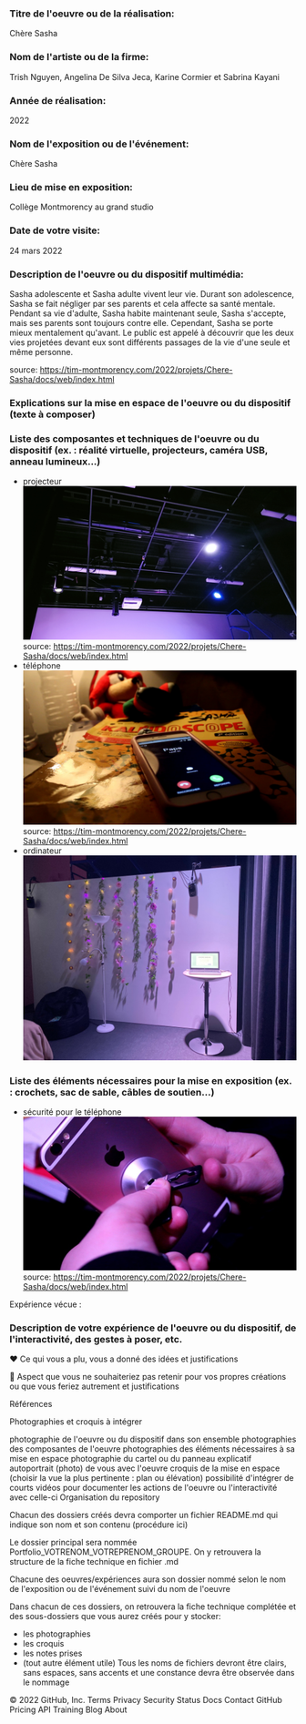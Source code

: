 ### Titre de l'oeuvre ou de la réalisation:

Chère Sasha

### Nom de l'artiste ou de la firme:

Trish Nguyen, Angelina De Silva Jeca, Karine Cormier et Sabrina Kayani

### Année de réalisation:

2022

### Nom de l'exposition ou de l'événement:

Chère Sasha

### Lieu de mise en exposition:

Collège Montmorency au grand studio

### Date de votre visite:

24 mars 2022

### Description de l'oeuvre ou du dispositif multimédia:

Sasha adolescente et Sasha adulte vivent leur vie. Durant son adolescence, Sasha se fait négliger par ses parents et cela affecte sa santé mentale. Pendant sa vie d'adulte, Sasha habite maintenant seule, Sasha s'accepte, mais ses parents sont toujours contre elle. Cependant, Sasha se porte mieux mentalement qu'avant. Le public est appelé à découvrir que les deux vies projetées devant eux sont différents passages de la vie d'une seule et même personne.

source: https://tim-montmorency.com/2022/projets/Chere-Sasha/docs/web/index.html

### Explications sur la mise en espace de l'oeuvre ou du dispositif (texte à composer)


### Liste des composantes et techniques de l'oeuvre ou du dispositif (ex. : réalité virtuelle, projecteurs, caméra USB, anneau lumineux...)

* projecteur
![jw-bug](medias/jw-bug.jpg)
source: https://tim-montmorency.com/2022/projets/Chere-Sasha/docs/web/index.html
* téléphone 
![1_ado_cell](medias/1_ado_cell.jpeg)
source: https://tim-montmorency.com/2022/projets/Chere-Sasha/docs/web/index.html
* ordinateur
![cote_beau_ordi](medias/cote_beau_ordi.png)

### Liste des éléments nécessaires pour la mise en exposition (ex. : crochets, sac de sable, câbles de soutien...)

* sécurité pour le téléphone
![38_security](medias/38_security.jpg)
source: https://tim-montmorency.com/2022/projets/Chere-Sasha/docs/web/index.html

Expérience vécue :

### Description de votre expérience de l'oeuvre ou du dispositif, de l'interactivité, des gestes à poser, etc.

❤️ Ce qui vous a plu, vous a donné des idées et justifications

🤔 Aspect que vous ne souhaiteriez pas retenir pour vos propres créations ou que vous feriez autrement et justifications

Références

Photographies et croquis à intégrer

photographie de l'oeuvre ou du dispositif dans son ensemble photographies des composantes de l'oeuvre photographies des éléments nécessaires à sa mise en espace photographie du cartel ou du panneau explicatif autoportrait (photo) de vous avec l'oeuvre croquis de la mise en espace (choisir la vue la plus pertinente : plan ou élévation) possibilité d'intégrer de courts vidéos pour documenter les actions de l'oeuvre ou l'interactivité avec celle-ci Organisation du repository

Chacun des dossiers créés devra comporter un fichier README.md qui indique son nom et son contenu (procédure ici)

Le dossier principal sera nommée Portfolio_VOTRENOM_VOTREPRENOM_GROUPE. On y retrouvera la structure de la fiche technique en fichier .md

Chacune des oeuvres/expériences aura son dossier nommé selon le nom de l'exposition ou de l'événement suivi du nom de l'oeuvre

Dans chacun de ces dossiers, on retrouvera la fiche technique complétée et des sous-dossiers que vous aurez créés pour y stocker:

- les photographies
- les croquis
- les notes prises
- (tout autre élément utile)
Tous les noms de fichiers devront être clairs, sans espaces, sans accents et une constance devra être observée dans le nommage

© 2022 GitHub, Inc.
Terms
Privacy
Security
Status
Docs
Contact GitHub
Pricing
API
Training
Blog
About
